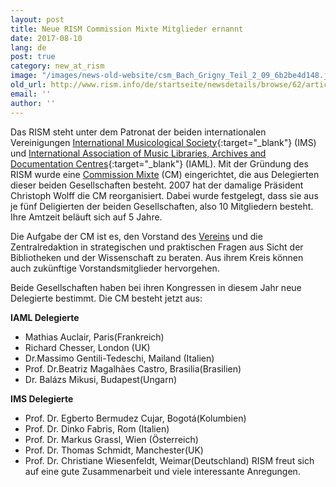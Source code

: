 ```yaml
---
layout: post
title: Neue RISM Commission Mixte Mitglieder ernannt
date: 2017-08-10
lang: de
post: true
category: new_at_rism
image: "/images/news-old-website/csm_Bach_Grigny_Teil_2_09_6b2be4d148.jpg"
old_url: http://www.rism.info/de/startseite/newsdetails/browse/62/article/64/new-commission-mixte-announced.html
email: ''
author: ''
---
```


Das RISM steht unter dem Patronat der beiden internationalen Vereinigungen [International Musicological Society](https://ims-international.ch/){:target="_blank"} (IMS) und [International Association of Music Libraries, Archives and Documentation Centres](http://www.iaml.info/){:target="_blank"} (IAML). Mit der Gründung des RISM wurde eine [Commission Mixte](/organization/international-partners.html) (CM) eingerichtet, die aus Delegierten dieser beiden Gesellschaften besteht. 2007 hat der damalige Präsident Christoph Wolff die CM reorganisiert. Dabei wurde festgelegt, dass sie aus je fünf Deligierten der beiden Gesellschaften, also 10 Mitgliedern besteht. Ihre Amtzeit beläuft sich auf 5 Jahre.

Die Aufgabe der CM ist es, den Vorstand des [Vereins](/organization/the-association.html) und die Zentralredaktion in strategischen und praktischen Fragen aus Sicht der Bibliotheken und der Wissenschaft zu beraten. Aus ihrem Kreis können auch zukünftige Vorstandsmitglieder hervorgehen.

Beide Gesellschaften haben bei ihren Kongressen in diesem Jahr neue Delegierte bestimmt. Die CM besteht jetzt aus:

**IAML Delegierte**

- Mathias Auclair, Paris(Frankreich)
- Richard Chesser, London (UK)
- Dr.Massimo Gentili-Tedeschi, Mailand (Italien)
- Prof. Dr.Beatriz Magalhães Castro, Brasilia(Brasilien)
- Dr. Balázs Mikusi, Budapest(Ungarn)

**IMS Delegierte**

- Prof. Dr. Egberto Bermudez Cujar, Bogotá(Kolumbien)
- Prof. Dr. Dinko Fabris, Rom (Italien)
- Prof. Dr. Markus Grassl, Wien (Österreich)
- Prof. Dr. Thomas Schmidt, Manchester(UK)
- Prof. Dr. Christiane Wiesenfeldt, Weimar(Deutschland)
RISM freut sich auf eine gute Zusammenarbeit und viele interessante Anregungen.


